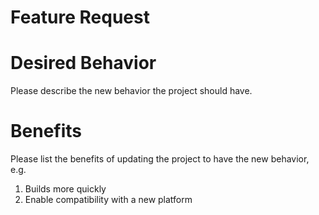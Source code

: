 Feature Request
==============================

Desired Behavior
==============================

Please describe the new behavior the project should have.

Benefits
==============================

Please list the benefits of updating the project to have the new behavior, e.g.

1. Builds more quickly
2. Enable compatibility with a new platform
